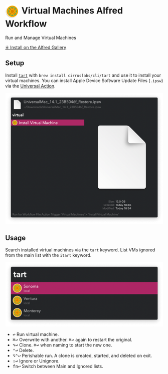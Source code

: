 # <img src='Workflow/icon.png' width='45' align='center' alt='icon'> Virtual Machines Alfred Workflow

Run and Manage Virtual Machines

[⤓ Install on the Alfred Gallery](https://alfred.app/workflows/vitor/virtual-machines)

## Setup

Install [`tart`](https://github.com/cirruslabs/tart) with `brew install cirruslabs/cli/tart` and use it to install your virtual machines. You can install Apple Device Software Update Files (`.ipsw`) via the [Universal Action](https://www.alfredapp.com/help/features/universal-actions/).

![Universal Action to install IPSW](Workflow/images/about/ipsw.png)

## Usage

Search installed virtual machines via the `tart` keyword. List VMs ignored from the main list with the `itart` keyword.

![Listing installed virtual machines](Workflow/images/about/tart.png)

* <kbd>↩&#xFE0E;</kbd> Run virtual machine.
* <kbd>⌘</kbd><kbd>↩&#xFE0E;</kbd> Overwrite with another. <kbd>⌘</kbd><kbd>↩&#xFE0E;</kbd> again to restart the original.
* <kbd>⌥</kbd><kbd>↩&#xFE0E;</kbd> Clone. <kbd>⌘</kbd><kbd>↩&#xFE0E;</kbd> when naming to start the new one.
* <kbd>⌃</kbd><kbd>↩&#xFE0E;</kbd> Delete.
* <kbd>⌥</kbd><kbd>⌃</kbd><kbd>↩&#xFE0E;</kbd> Perishable run. A clone is created, started, and deleted on exit.
* <kbd>⇧</kbd><kbd>↩&#xFE0E;</kbd> Ignore or Unignore.
* <kbd>fn</kbd><kbd>↩&#xFE0E;</kbd> Switch between Main and Ignored lists.
